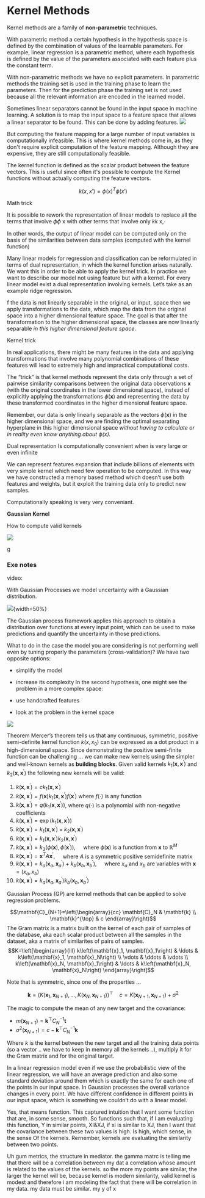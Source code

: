 # Kernel Methods

Kernel methods are a family of **non-parametric** techniques.

With parametric method a certain hypothesis in the hypothesis space is defined by the combination of values of the learnable parameters. For example, linear regression is a parametric method, where each hypothesis is defined by the value of the parameters associated with each feature plus the constant term.



With non-parametric methods we have no explicit parameters. In parametric methods the training set is used in the training phase to learn the parameters. Then for the prediction phase the training set is not used because all the relevant information are encoded in the learned model.


Sometimes linear separators cannot be found in the input space in machine learning.
A solution is to map the input space to a feature space that allows a linear separator to be found. This can be done by adding features. 
![](images/7c3c8ce5e54a82f827ed58488c30d526.png)


But computing the feature mapping for a large number of input variables is computationally infeasible. This is where kernel methods come in, as they don't require explicit computation of the feature mapping. Although they are expensive, they are still computationally feasible.

The kernel function is defined as the scalar product between the feature vectors. 
This is useful since often it's possible to compute the Kernel functions without actually computing the feature vectors. 

$$k(x,x')=\phi (x)^T \phi (x')$$

Math trick 

It is possible to rework the representation of linear models to replace all the terms that involve 𝜙𝜙 x with other terms that involve only 𝑘𝑘 x,⋅

In other words, the output of linear model can be computed only on the basis of the similarities between data samples (computed with the kernel function)

Many linear models for regression and classification can be reformulated in terms of dual representation, in which the kernel function arises naturally. We want this in order to be able to apply the kernel trick. In practice we want to describe our model not using feature but with a kernel. For every linear model exist a dual representation involving kernels. Let’s take as an example ridge regression.

f the data is not linearly separable in the original, or input, space then we apply transformations to the data, which map the data from the original space into a higher dimensional feature space. The goal is that after the transformation to the higher dimensional space, the classes are now linearly separable _in this higher dimensional feature space_.


Kernel trick 

In real applications, there might be many features in the data and applying transformations that involve many polynomial combinations of these features will lead to extremely high and impractical computational costs.

The “trick” is that kernel methods represent the data only through a set of pairwise similarity comparisons between the original data observations **x** (with the original coordinates in the lower dimensional space), instead of explicitly applying the transformations _ϕ_(**x**) and representing the data by these transformed coordinates in the higher dimensional feature space.

Remember, our data is only linearly separable as the vectors _ϕ_(**x**) in the higher dimensional space, and we are finding the optimal separating hyperplane in this higher dimensional space _without having to calculate or in reality even know anything about ϕ(x)._


Dual representation Is computationally convenient when  is very large or even infinite

We can represent features expansion that include billions of elements with very simple kernel which need few operation to be computed. In this way we have constructed a memory based method which doesn’t use both features and weights, but it exploit the training data only to predict new samples.

Computationally speaking is very very conveniant. 


**Gaussian Kernel**


How to compute valid kernels 


![](images/6382479448c25146c1ffdf264224799c.png)


g

### Exe notes 

video: 

With Gaussian Processes we model uncertainty with a Gaussian distribution. 

![](images/e8aa93c56dd66cb56e3e86147fe8a258.png){width=50%}

The Gaussian process framework applies this approach to obtain a distribution over functions at every input point, which can be used to make predictions and quantify the uncertainty in those predictions.


What to do in the case the model you are considering is not performing well even by tuning properly the parameters (cross-validation)?
We have two opposite options:

- simplify the model
- increase its complexity
In the second hypothesis, one might see the problem in a more complex space:

- use handcrafted features
- look at the problem in the kernel space

![](images/1%20mCwnu5kXot6buL7jeIafqQ.webp)

Theorem Mercer’s theorem tells us that any continuous, symmetric, positive semi-definite kernel function $k(x, x_0)$ can be expressed as a dot product in a high-dimensional space. Since demonstrating the positive semi-finite function can be challenging ... we can make new kernels using the simpler and well-known kernels as **building blocks**. 
Given valid kernels $k_1\left(\mathbf{x}, \mathbf{x}^{\prime}\right)$ and $k_2\left(\mathbf{x}, \mathbf{x}^{\prime}\right)$ the following new kernels will be valid:

1) $k\left(\mathbf{x}, \mathbf{x}^{\prime}\right)=c k_1\left(\mathbf{x}, \mathbf{x}^{\prime}\right)$
2) $k\left(\mathbf{x}, \mathbf{x}^{\prime}\right)=f(\mathbf{x}) k_1\left(\mathbf{x}, \mathbf{x}^{\prime}\right) f\left(\mathbf{x}^{\prime}\right)$ where $f(\cdot)$ is any function
3) $k\left(\mathbf{x}, \mathbf{x}^{\prime}\right)=q\left(k_1\left(\mathbf{x}, \mathbf{x}^{\prime}\right)\right)$, where $q(\cdot)$ is a polynomial with non-negative coefficients
4) $k\left(\mathbf{x}, \mathbf{x}^{\prime}\right)=\exp \left(k_1\left(\mathbf{x}, \mathbf{x}^{\prime}\right)\right)$
3) $k\left(\mathbf{x}, \mathbf{x}^{\prime}\right)=k_1\left(\mathbf{x}, \mathbf{x}^{\prime}\right)+k_2\left(\mathbf{x}, \mathbf{x}^{\prime}\right)$
6) $k\left(\mathbf{x}, \mathbf{x}^{\prime}\right)=k_1\left(\mathbf{x}, \mathbf{x}^{\prime}\right) k_2\left(\mathbf{x}, \mathbf{x}^{\prime}\right)$
7) $k\left(\mathbf{x}, \mathbf{x}^{\prime}\right)=k_3\left(\phi(\mathbf{x}), \phi\left(\mathbf{x}^{\prime}\right)\right), \quad$ where $\phi(\mathbf{x})$ is a function from $\mathbf{x}$ to $\mathbb{R}^M$
8) $k\left(\mathbf{x}, \mathbf{x}^{\prime}\right)=\mathbf{x}^T A \mathbf{x}^{\prime}, \quad$ where $A$ is a symmetric positive semidefinite matrix
9) $k\left(\mathbf{x}, \mathbf{x}^{\prime}\right)=k_a\left(\mathbf{x}_a, \mathbf{x}_a^{\prime}\right)+k_b\left(\mathbf{x}_b, \mathbf{x}_b^{\prime}\right), \quad$ where $x_a$ and $x_b$ are variables with $\mathbf{x}=\left(x_a, x_b\right)$
10) $k\left(\mathbf{x}, \mathbf{x}^{\prime}\right)=k_a\left(\mathbf{x}_a, \mathbf{x}_a^{\prime}\right) k_b\left(\mathbf{x}_b, \mathbf{x}_b^{\prime}\right)$

Gaussian Process (GP) are kernel methods that can be applied to solve regression problems. 

$$\mathbf{C}_{N+1}=\left(\begin{array}{cc}
\mathbf{C}_N & \mathbf{k} \\
\mathbf{k}^{\top} & c
\end{array}\right)$$
The Gram matrix is a matrix built on the kernel of each pair of samples of the database, aka each scalar product between all the samples in the dataset, aka a matrix of similarites of pairs of samples. 
$$K=\left[\begin{array}{lll}
k\left(\mathbf{x}_1, \mathbf{x}_1\right) & \ldots & k\left(\mathbf{x}_1, \mathbf{x}_N\right) \\
\vdots & \ddots & \vdots \\
k\left(\mathbf{x}_N, \mathbf{x}_1\right) & \ldots & k\left(\mathbf{x}_N, \mathbf{x}_N\right)
\end{array}\right]$$

Note that is symmetric, since one of the properties ...



$$\mathbf{k}=\left(K\left(\mathbf{x}_1, \mathbf{x}_{N+1}\right), \ldots, K\left(\mathbf{x}_N, \mathbf{x}_{N+1}\right)\right)^{\top} \quad c=K\left(\mathbf{x}_{N+1}, \mathbf{x}_{N+1}\right)+\sigma^2$$

The magic to compute the mean of any new target and the covariance: 

- $m\left(\mathbf{x}_{N+1}\right)=\mathbf{k}^{\top} C_N^{-1} \mathbf{t}$
- $\sigma^2\left(\mathbf{x}_{N+1}\right)=c-\mathbf{k}^{\top} C_N^{-1} \mathbf{k}$

Where $k$ is the kernel between the new target and all the training data points (so a vector .. we have to keep in memory all the kernels ..), multiply it for the Gram matrix and for the original target. 




In a linear regression model even if we use the probabilistic view of the linear regression, we will have an average prediction and also some standard deviation around them which is exactly the same for each one of the points in our input space. In Gaussian processes the overall variance changes in every point. We have different confidence in different points in our input space, which is something we couldn’t do with a linear model.



Yes, that means function. This captured intuition that I want some function that are, in some sense, smooth. So functions such that, if I am evaluating this function, Y in similar points, XI&XJ, if xi is similar to XJ, then I want that the covariance between these two values is high. Is high, which sense, in the sense Of the kernels. Rernember, kernels are evaluating the similarity between two points.


Uh gum metrics, the structure in mediator. the gamma matrc is telling me that there will be a correlation between my dat a correlation whose amount is related to the values of the kernels. so the more my points are similar, the larger the kernel will be, because kernel is modern similarity, valid kernel is modest and therefore i am modeling the fact that there will be correlation in my data. my data must be similar. my y of x